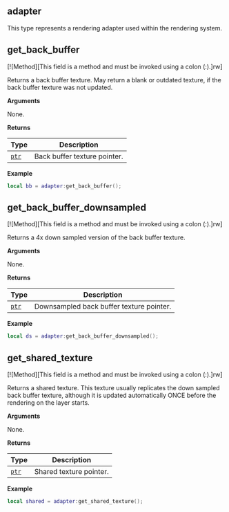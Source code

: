 ## adapter

This type represents a rendering adapter used within the rendering system.

## get_back_buffer

[![Method][This field is a method and must be invoked using a colon (:).]rw]

Returns a back buffer texture. May return a blank or outdated texture, if the back buffer texture was not updated.

**Arguments**

None.

**Returns**

| Type | Description |
| ---- | ----------- |
| [`ptr`](/api/common-types/ptr "This type is a literal pointer.") | Back buffer texture pointer. |

**Example**

```lua
local bb = adapter:get_back_buffer();
```

## get_back_buffer_downsampled

[![Method][This field is a method and must be invoked using a colon (:).]rw]

Returns a 4x down sampled version of the back buffer texture.

**Arguments**

None.

**Returns**

| Type | Description |
| ---- | ----------- |
| [`ptr`](/api/common-types/ptr "This type is a literal pointer.") | Downsampled back buffer texture pointer. |

**Example**

```lua
local ds = adapter:get_back_buffer_downsampled();
```

## get_shared_texture

[![Method][This field is a method and must be invoked using a colon (:).]rw]

Returns a shared texture. This texture usually replicates the down sampled back buffer texture, although it is updated automatically ONCE before the rendering on the layer starts.

**Arguments**

None.

**Returns**

| Type | Description |
| ---- | ----------- |
| [`ptr`](/api/common-types/ptr "This type is a literal pointer.") | Shared texture pointer. |

**Example**

```lua
local shared = adapter:get_shared_texture();
```